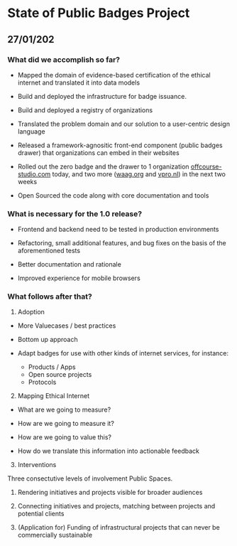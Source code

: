 State of Public Badges Project
==============================

## 27/01/202

### What did we accomplish so far?

+ Mapped the domain of evidence-based certification of the ethical internet 
  and translated it into data models

+ Build and deployed the infrastructure for badge issuance.

+ Build and deployed a registry of organizations

+ Translated the problem domain and our solution to a user-centric design 
  language 

+ Released a framework-agnositic front-end component (public badges drawer) 
  that organizations can embed in their websites 

+ Rolled out the zero badge and the drawer to 1 organization
  [offcourse-studio.com](offcourse-studio.com) today, and two
  more ([waag.org](https://waag.org) and [vpro.nl](https://vpro.nl)) in the 
  next two weeks

+ Open Sourced the code along with core documentation and tools

### What is necessary for the 1.0 release?

+ Frontend and backend need to be tested in production environments

+ Refactoring, small additional features, and bug fixes on the basis 
  of the aforementioned tests

+ Better documentation and rationale

+ Improved experience for mobile browsers


### What follows after that?

1. Adoption 

+ More Valuecases / best practices

+ Bottom up approach

+ Adapt badges for use with other kinds of internet services, for instance:
  - Products / Apps
  - Open source projects
  - Protocols


2. Mapping Ethical Internet

+ What are we going to measure?

+ How are we going to measure it?

+ How are we going to value this?


+ How do we translate this information into actionable feedback


3. Interventions

Three consectutive levels of involvement Public Spaces.

1. Rendering initiatives and projects visible for broader audiences

2. Connecting initiatives and projects, matching between projects and potential
   clients 

3. (Application for) Funding of infrastructural projects that can never be
   commercially sustainable
